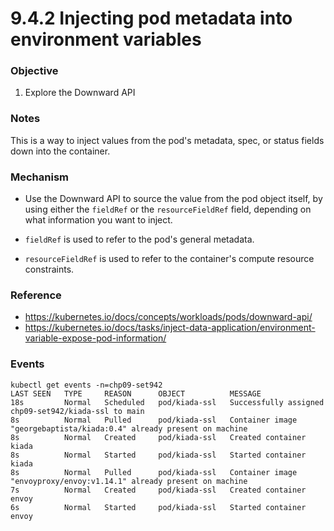 # 9.4.2 Injecting pod metadata into environment variables

### Objective

1. Explore the Downward API

### Notes

This is a way to inject values from the pod's metadata, spec, or status fields down into the container. 

### Mechanism

* Use the Downward API to source the value from the pod object itself, by using either the `fieldRef` or the `resourceFieldRef` field, depending on what information you want to inject. 

* `fieldRef` is used to refer to the pod's general metadata.

* `resourceFieldRef` is used to refer to the container's compute resource constraints.

### Reference

* https://kubernetes.io/docs/concepts/workloads/pods/downward-api/
* https://kubernetes.io/docs/tasks/inject-data-application/environment-variable-expose-pod-information/

### Events

```
kubectl get events -n=chp09-set942
LAST SEEN   TYPE     REASON      OBJECT          MESSAGE
18s         Normal   Scheduled   pod/kiada-ssl   Successfully assigned chp09-set942/kiada-ssl to main
8s          Normal   Pulled      pod/kiada-ssl   Container image "georgebaptista/kiada:0.4" already present on machine
8s          Normal   Created     pod/kiada-ssl   Created container kiada
8s          Normal   Started     pod/kiada-ssl   Started container kiada
8s          Normal   Pulled      pod/kiada-ssl   Container image "envoyproxy/envoy:v1.14.1" already present on machine
7s          Normal   Created     pod/kiada-ssl   Created container envoy
6s          Normal   Started     pod/kiada-ssl   Started container envoy
```